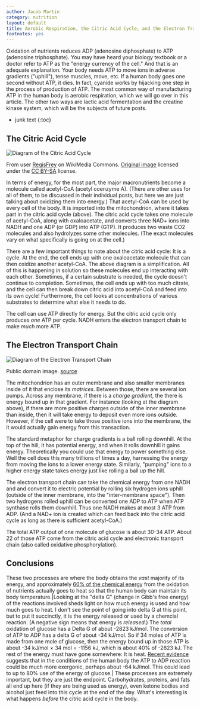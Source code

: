 ```yaml
---
author: Jacob Martin
category: nutrition
layout: default
title: Aerobic Respiration, the Citric Acid Cycle, and the Electron Tranpsport Chain
footnotes: yes
---
```

Oxidation of nutrients reduces ADP (adenosine diphosphate) to ATP (adenosine triphosphate). You may have heard your biology textbook or a doctor refer to ATP as the "energy currency of the cell." And that is an adequate explanation. Your body needs ATP to move ions in adverse gradients ("uphill"), tense muscles, move, etc. If a human body goes one second without ATP, it dies. In fact, cyanide works by hijacking one step in the process of production of ATP. The most common way of manufacturing ATP in the human body is aerobic respiration, which we will go over in this article. The other two ways are lactic acid fermentation and the creatine kinase system, which will be the subjects of future posts.

* junk text
{:toc}

## The Citric Acid Cycle
<img src="/images/citric-acid-cycle.png" alt="Diagram of the Citric Acid Cycle" />
<p class="caption">From user <a href="https://commons.wikimedia.org/wiki/User:RegisFrey">RegisFrey</a> on WikiMedia Commons. <a href="https://commons.wikimedia.org/wiki/File:CellRespiration.svg">Original image</a> licensed under the <a href="https://creativecommons.org/licenses/by-sa/3.0">CC BY-SA</a> license.</p>

In terms of energy, for the most part, the major macronutrients become a molecule called acetyl-CoA (acetyl coenzyme A). (There are other uses for all of them, to be discussed in their individual posts, but here we are just talking about oxidizing them into energy.) That acetyl-CoA can be used by every cell of the body. It is imported into the mitochondrion, where it takes part in the citric acid cycle (above). The citric acid cycle takes one molecule of acetyl-CoA, along with oxaloacetate, and converts three NAD+ ions into NADH and one ADP (or GDP) into ATP (GTP). It produces two waste CO2 molecules and also hydrolyzes some other molecules. (The exact molecules vary on what specifically is going on at the cell.) 

There are a few important things to note about the citric acid cycle: It is a cycle. At the end, the cell ends up with one oxaloacetate molecule that can then oxidize another acetyl-CoA. The above diagram is a simplification. All of this is happening in solution so these molecules end up interacting with each other. Sometimes, if a certain substrate is needed, the cycle doesn't continue to completion. Sometimes, the cell ends up with too much citrate, and the cell can then break down citric acid into acetyl-CoA and feed into its own cycle! Furthermore, the cell looks at concentrations of various substrates to determine what else it needs to do.

The cell can use ATP directly for energy. But the citric acid cycle only produces *one* ATP per cycle. NADH enters the electron transport chain to make *much* more ATP.

## The Electron Transport Chain
<img src="/images/electron-transport-chain.png" alt="Diagram of the Electron Transport Chain" />
<p class="caption">Public domain image. <a href="https://commons.wikimedia.org/wiki/File:Mitochondrial_electron_transport_chain%E2%80%94Etc4.svg">source</a></p>

The mitochondrion has an outer membrane and also smaller membranes inside of it that enclose its *matrices*. Between those, there are several ion pumps. Across any membrane, if there is a *charge gradient*, the there is energy bound up in that gradient. For instance (looking at the diagram above), if there are more positive charges outside of the inner membrane than inside, then it will take energy to deposit even more ions outside. However, if the cell were to take those positive ions into the membrane, the it would actually gain energy from this transaction.

The standard metaphor for charge gradients is a ball rolling downhill. At the top of the hill, it has potential energy, and when it rolls downhill it gains energy. Theoretically you could use that energy to power something else. Well the cell does this many trillions of times a day, harnessing the energy from moving the ions to a lower energy state. Similarly, "pumping" ions to a higher energy state takes energy just like rolling a ball *up* the hill.

The electron transport chain can take the chemical energy from one NADH and and convert it to electric potential by rolling six hydrogen ions uphill (outside of the inner membrane, into the "inter-membrane space"). Then two hydrogens rolled uphill can be converted one ADP to ATP when ATP synthase rolls them downhill. Thus one NADH makes at most 3 ATP from ADP. (And a NAD+ ion is created which can feed back into the citric acid cycle as long as there is sufficient acetyl-CoA.)

The total ATP output of one molecule of glucose is about 30-34 ATP. About 22 of those ATP come from the citric acid cycle and electronic transport chain (also called oxidative phosphorylation).

## Conclusions
These two processes are where the body obtains the *vast* majority of its energy, and approximately [60% of the chemical energy](https://courses.lumenlearning.com/suny-ap2/chapter/energy-and-heat-balance/) from the oxidation of nutrients actually goes to heat so that the human body can maintain its body temperature.|Looking at the "delta G" (change in Gibb's free energy) of the reactions involved sheds light on how much energy is used and how much goes to heat. I don't see the point of going into delta G at this point, but to put it succinctly, it is the energy released or used by a chemcial reaction. (A negative sign means that energy is <em>released</em>.) The <em>total</em> oxidation of glucose has a Delta G of about -2823 kJ/mol. The conversion of ATP to ADP has a delta G of about -34 kJ/mol. So if 34 moles of ATP is made from one mole of glucose, then the energy bound up in those ATP is about -34 kJ/mol × 34 mol = -1156 kJ, which is about 40% of -2823 kJ. The rest of the energy must have gone somewhere: It is heat. <a href="http://book.bionumbers.org/how-much-energy-is-released-in-atp-hydrolysis/">Recent evidence</a> suggests that in the conditions of the human body the ATP to ADP reaction could be much more exergonic, perhaps about -64 kJ/mol. This could lead to up to 80% use of the energy of glucose.| These processes are extremely important, but they are just the endpoint. Carbohydrates, proteins, and fats all end up here (if they are being used as energy), even ketone bodies and alcohol just feed into this cycle at the end of the day. What's interesting is what happens *before* the citric acid cycle in the body.
